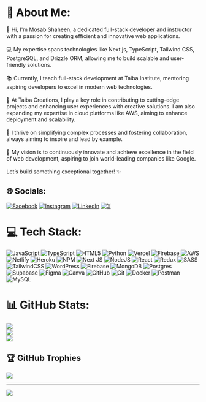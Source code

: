 # 💫 About Me:
👋 Hi, I'm Mosab Shaheen, a dedicated full-stack developer and instructor with a passion for creating efficient and innovative web applications.<br><br>💻 My expertise spans technologies like Next.js, TypeScript, Tailwind CSS, PostgreSQL, and Drizzle ORM, allowing me to build scalable and user-friendly solutions.<br><br>📚 Currently, I teach full-stack development at Taiba Institute, mentoring aspiring developers to excel in modern web technologies.<br><br>🚀 At Taiba Creations, I play a key role in contributing to cutting-edge projects and enhancing user experiences with creative solutions. I am also expanding my expertise in cloud platforms like AWS, aiming to enhance deployment and scalability.<br><br>🤝 I thrive on simplifying complex processes and fostering collaboration, always aiming to inspire and lead by example.<br><br>🌟 My vision is to continuously innovate and achieve excellence in the field of web development, aspiring to join world-leading companies like Google.<br><br>Let’s build something exceptional together! ✨


## 🌐 Socials:
[![Facebook](https://img.shields.io/badge/Facebook-%231877F2.svg?logo=Facebook&logoColor=white)](https://facebook.com/mosab.shaheen.14) [![Instagram](https://img.shields.io/badge/Instagram-%23E4405F.svg?logo=Instagram&logoColor=white)](https://instagram.com/shaheen_mosab) [![LinkedIn](https://img.shields.io/badge/LinkedIn-%230077B5.svg?logo=linkedin&logoColor=white)](https://linkedin.com/in/mosab-shaheen) [![X](https://img.shields.io/badge/X-black.svg?logo=X&logoColor=white)](https://x.com/@MosabShaheen12) 

# 💻 Tech Stack:
![JavaScript](https://img.shields.io/badge/javascript-%23323330.svg?style=for-the-badge&logo=javascript&logoColor=%23F7DF1E) ![TypeScript](https://img.shields.io/badge/typescript-%23007ACC.svg?style=for-the-badge&logo=typescript&logoColor=white) ![HTML5](https://img.shields.io/badge/html5-%23E34F26.svg?style=for-the-badge&logo=html5&logoColor=white) ![Python](https://img.shields.io/badge/python-3670A0?style=for-the-badge&logo=python&logoColor=ffdd54) ![Vercel](https://img.shields.io/badge/vercel-%23000000.svg?style=for-the-badge&logo=vercel&logoColor=white) ![Firebase](https://img.shields.io/badge/firebase-%23039BE5.svg?style=for-the-badge&logo=firebase) ![AWS](https://img.shields.io/badge/AWS-%23FF9900.svg?style=for-the-badge&logo=amazon-aws&logoColor=white) ![Netlify](https://img.shields.io/badge/netlify-%23000000.svg?style=for-the-badge&logo=netlify&logoColor=#00C7B7) ![Heroku](https://img.shields.io/badge/heroku-%23430098.svg?style=for-the-badge&logo=heroku&logoColor=white) ![NPM](https://img.shields.io/badge/NPM-%23CB3837.svg?style=for-the-badge&logo=npm&logoColor=white) ![Next JS](https://img.shields.io/badge/Next-black?style=for-the-badge&logo=next.js&logoColor=white) ![NodeJS](https://img.shields.io/badge/node.js-6DA55F?style=for-the-badge&logo=node.js&logoColor=white) ![React](https://img.shields.io/badge/react-%2320232a.svg?style=for-the-badge&logo=react&logoColor=%2361DAFB) ![Redux](https://img.shields.io/badge/redux-%23593d88.svg?style=for-the-badge&logo=redux&logoColor=white) ![SASS](https://img.shields.io/badge/SASS-hotpink.svg?style=for-the-badge&logo=SASS&logoColor=white) ![TailwindCSS](https://img.shields.io/badge/tailwindcss-%2338B2AC.svg?style=for-the-badge&logo=tailwind-css&logoColor=white) ![WordPress](https://img.shields.io/badge/WordPress-%23117AC9.svg?style=for-the-badge&logo=WordPress&logoColor=white) ![Firebase](https://img.shields.io/badge/firebase-a08021?style=for-the-badge&logo=firebase&logoColor=ffcd34) ![MongoDB](https://img.shields.io/badge/MongoDB-%234ea94b.svg?style=for-the-badge&logo=mongodb&logoColor=white) ![Postgres](https://img.shields.io/badge/postgres-%23316192.svg?style=for-the-badge&logo=postgresql&logoColor=white) ![Supabase](https://img.shields.io/badge/Supabase-3ECF8E?style=for-the-badge&logo=supabase&logoColor=white) ![Figma](https://img.shields.io/badge/figma-%23F24E1E.svg?style=for-the-badge&logo=figma&logoColor=white) ![Canva](https://img.shields.io/badge/Canva-%2300C4CC.svg?style=for-the-badge&logo=Canva&logoColor=white) ![GitHub](https://img.shields.io/badge/github-%23121011.svg?style=for-the-badge&logo=github&logoColor=white) ![Git](https://img.shields.io/badge/git-%23F05033.svg?style=for-the-badge&logo=git&logoColor=white) ![Docker](https://img.shields.io/badge/docker-%230db7ed.svg?style=for-the-badge&logo=docker&logoColor=white) ![Postman](https://img.shields.io/badge/Postman-FF6C37?style=for-the-badge&logo=postman&logoColor=white) ![MySQL](https://img.shields.io/badge/mysql-4479A1.svg?style=for-the-badge&logo=mysql&logoColor=white)
# 📊 GitHub Stats:
![](https://github-readme-stats.vercel.app/api?username=MosabShaheen&theme=dark&hide_border=false&include_all_commits=false&count_private=false)<br/>
![](https://github-readme-streak-stats.herokuapp.com/?user=MosabShaheen&theme=dark&hide_border=false)<br/>
![](https://github-readme-stats.vercel.app/api/top-langs/?username=MosabShaheen&theme=dark&hide_border=false&include_all_commits=false&count_private=false&layout=compact)

## 🏆 GitHub Trophies
![](https://github-profile-trophy.vercel.app/?username=MosabShaheen&theme=radical&no-frame=false&no-bg=false&margin-w=4)

---
[![](https://visitcount.itsvg.in/api?id=MosabShaheen&icon=0&color=0)](https://visitcount.itsvg.in)

<!-- Proudly created with GPRM ( https://gprm.itsvg.in ) -->